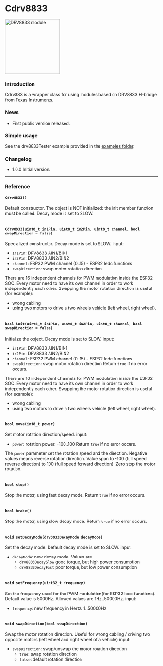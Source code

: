 # Cdrv8833

<img src="https://github.com/shurillu/Cdrv8833/blob/f3dccc3f0448b2a2071de1e72d5ad1d12b7a835d/images/DRV8833.jpg" alt="DRV8833 module" width="180"/>

### Introduction
Cdrv883 is a wrapper class for using modules based on DRV8833 H-bridge from Texas Instruments.

### News
+ First public version released.

### Simple usage
See the drv8833Tester example provided in the [examples folder](https://github.com/shurillu/Cdrv8833/tree/main/examples/drv8833Tester).

### Changelog
+ 1.0.0 Initial version.

<hr>

### Reference

#### `Cdrv8833()`
Default constructor. The object is NOT initialized: the init member function must be called. Decay mode is set to SLOW.
<br><br>

#### `Cdrv8833(uint8_t in1Pin, uint8_t in2Pin, uint8_t channel, bool swapDirection = false)`
Specialized constructor. Decay mode is set to SLOW.
input:
+ `in1Pin`: DRV8833 AIN1/BIN1
+ `in2Pin`: DRV8833 AIN2/BIN2
+ `channel`: ESP32 PWM channel (0..15) - ESP32 ledc functions
+ `swapDirection`: swap motor rotation direction

There are 16 independent channels for PWM modulation inside the ESP32 SOC. Every motor need to have its own channel in order to work independently each other.
Swapping the motor rotation direction is useful (for example):
+ wrong cabling
+ using two motors to drive a two wheels vehicle (left wheel, right wheel). 
<br><br>

#### `bool init(uint8_t in1Pin, uint8_t in2Pin, uint8_t channel, bool swapDirection = false)`
Initialize the object. Decay mode is set to SLOW.
input:
+ `in1Pin`: DRV8833 AIN1/BIN1
+ `in2Pin`: DRV8833 AIN2/BIN2
+ `channel`: ESP32 PWM channel (0..15) - ESP32 ledc functions
+ `swapDirection`: swap motor rotation direction
Return `true` if no error occurs.

There are 16 independent channels for PWM modulation inside the ESP32 SOC. Every motor need to have its own channel in order to work independently each other.
Swapping the motor rotation direction is useful (for example):
+ wrong cabling
+ using two motors to drive a two wheels vehicle (left wheel, right wheel). 
<br><br>

#### `bool move(int8_t power)`
Set motor rotation direction/speed.
input:
+ `power`: rotation power. -100..100
Return `true` if no error occurs.

The `power` parameter set the rotation speed and the direction. Negative values means reverse rotation direction. Value span to -100 (full speed reverse direction) to 100 (full speed forward direction).
Zero stop the motor rotation.
<br><br>

#### `bool stop()`
Stop the motor, using fast decay mode.
Return `true` if no error occurs.
<br><br>

#### `bool brake()`
Stop the motor, using slow decay mode.
Return `true` if no error occurs.
<br><br>

#### `void setDecayMode(drv8833DecayMode decayMode)`
Set the decay mode. Default decay mode is set to SLOW.
input:
+ `decayMode`: new decay mode. Values are
  + `drv8833DecaySlow` good torque, but high power consumption
  + `drv8833DecayFast` poor torque, but low power consumption
<br><br>

#### `void setFrequency(uint32_t frequency)`
Set the frequency used for the PWM modulation(for ESP32 ledc functions). Default value is 5000Hz. Allowed values are 1Hz..50000Hz.
input:
+ `frequency`: new frequency in Hertz. 1..50000Hz
<br><br>

#### `void swapDirection(bool swapDirection)`
Swap the motor rotation direction.
Useful for wrong cabling / driving two opposite motors (left wheel and right wheel of a vehicle)
input:
+ `swapDirection`: swap/unswap the motor rotation direction 
  + `true`: swap rotation direction 
  + `false`: default rotation direction


